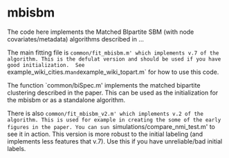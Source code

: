# mbisbm


The code here implements the Matched BIpartite SBM (with node covariates/metadata) algorithms 
described in ... 

The main fitting file is `common/fit_mbisbm.m' which implements v.7 of the algorithm.
This is the defulat version and should be used if you have good initialization. 
See `example_wiki_cities.m` and `example_wiki_topart.m` for how to use this code.

The function `common/biSpec.m' implements the matched bipartite clustering described in the paper.
This can be used as the initialization for the mbisbm or as a standalone algorithm.

There is also `common/fit_mbisbm_v2.m' which implements v.2 of the algorithm. This is used for example
in creating the some of the early figures in the paper. You can sun `simulations/compare_nmi_test.m'
to see it in action. This version is more robust to the initial labeling 
(and implements less features that v.7). Use this if you have unreliable/bad initial labels.
